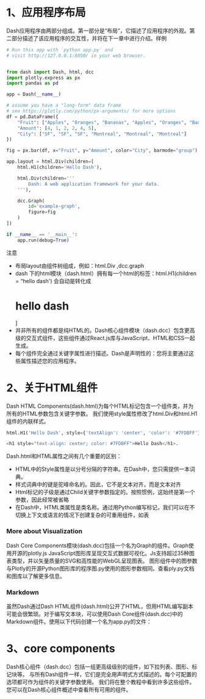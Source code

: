 

# 1、应用程序布局

Dash应用程序由两部分组成。第一部分是“布局”，它描述了应用程序的外观。第二部分描述了该应用程序的交互性，并将在下一章中进行介绍。
​
样例

```python
# Run this app with `python app.py` and
# visit http://127.0.0.1:8050/ in your web browser.


from dash import Dash, html, dcc
import plotly.express as px
import pandas as pd

app = Dash(__name__)

# assume you have a "long-form" data frame
# see https://plotly.com/python/px-arguments/ for more options
df = pd.DataFrame({
    "Fruit": ["Apples", "Oranges", "Bananas", "Apples", "Oranges", "Bananas"],
    "Amount": [4, 1, 2, 2, 4, 5],
    "City": ["SF", "SF", "SF", "Montreal", "Montreal", "Montreal"]
})

fig = px.bar(df, x="Fruit", y="Amount", color="City", barmode="group")

app.layout = html.Div(children=[
    html.H1(children='Hello Dash'),

    html.Div(children='''
        Dash: A web application framework for your data.
    '''),

    dcc.Graph(
        id='example-graph',
        figure=fig
    )
])

if __name__ == '__main__':
    app.run(debug=True)
```
注意

- 布局layout由组件树组成，例如：html.Div ,dcc.graph
- dash 下的html模块（dash.html）拥有每一个html的标签：html.H1(children = “hello dash') 会自动是转化成<h1>hello dash </h1>]
- 并非所有的组件都是纯HTML的。Dash核心组件模块（dash.dcc）包含更高级的交互式组件，这些组件通过React.js库与JavaScript、HTML和CSS一起生成。
- 每个组件完全通过关键字属性进行描述。Dash是声明性的：您将主要通过这些属性描述您的应用程序。​
# 2、关于HTML组件
Dash HTML Components(dash.html)为每个HTML标记包含一个组件类，并为所有的HTML参数包含关键字参数。
我们使用style属性修改了html.Div和html.H1组件的内联样式。

```python
html.H1('Hello Dash', style={'textAlign': 'center', 'color': '#7FDBFF'})

<h1 style="text-align: center; color: #7FDBFF">Hello Dash</h1>.
```
Dash.html和HTML属性之间有几个重要的区别：

- HTML中的Style属性是以分号分隔的字符串。在Dash中，您只需提供一本词典。
- 样式词典中的键是驼峰命名的。因此，它不是文本对齐，而是文本对齐
- Html标记的子级是通过Child关键字参数指定的。按照惯例，这始终是第一个参数，因此经常被省略
- 在Dash中，HTML类属性是类名称。​
通过用Python编写标记，我们可以在不切换上下文或语言的情况下创建复杂的可重用组件，如表
​
### More about Visualization
Dash Core Components模块(dash.dcc)包括一个名为Graph的组件。Graph使用开源的plotly.js JavaScript图形库呈现交互式数据可视化。Js支持超过35种图表类型，并以矢量质量的SVG和高性能的WebGL呈现图表。
图形组件中的图参数与Plotly的开源Python图形库的程序图.py使用的图形参数相同。查看ply.py文档和图库以了解更多信息。
​
### Markdown
虽然Dash通过Dash HTML组件(dash.html)公开了HTML，但用HTML编写副本可能会很繁琐。对于编写文本块，可以使用Dash Core组件(dash.dcc)中的Markdown组件。使用以下代码创建一个名为app.py的文件：
​
# 3、core components

Dash核心组件（dash.dcc）包括一组更高级级别的组件，如下拉列表、图形、标记块等。
与所有Dash组件一样，它们是完全用声明式方式描述的。每个可配置的选项都可作为组件的关键字参数使用。
我们将在整个教程中看到许多这些组件。您可以在Dash核心组件概述中查看所有可用的组件。
